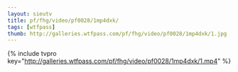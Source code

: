 ```yaml
--- 
layout: sieutv
title: pf/fhg/video/pf0028/1mp4dxk/
tags: [wtfpass]
thumb: http://galleries.wtfpass.com/pf/fhg/video/pf0028/1mp4dxk/1.jpg
---
```

{% include tvpro key="http://galleries.wtfpass.com/pf/fhg/video/pf0028/1mp4dxk/1.mp4" %} 
